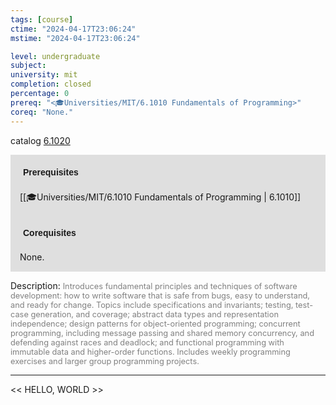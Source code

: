 ```yaml
---
tags: [course]
ctime: "2024-04-17T23:06:24"
mstime: "2024-04-17T23:06:24"

level: undergraduate
subject: 
university: mit
completion: closed
percentage: 0
prereq: "<🎓Universities/MIT/6.1010 Fundamentals of Programming>"
coreq: "None."
---
```


catalog [6.1020](http://student.mit.edu/catalog/m6a.html#6.1020)

<span style="display: block; padding: 15px; background-color: rgb(100, 100, 100, 0.2);"><font id="m_prereq3302_0" style="display: block; font-family: Arial, sans-serif; font-weight: bold; padding: 5px">Prerequisites</font><br><span id="prereq3302_0">[[🎓Universities/MIT/6.1010 Fundamentals of Programming | 6.1010]]</span></span>
<span style="display: block; padding: 15px; background-color: rgb(100, 100, 100, 0.2);"><font id="m_coreq3302_0" style="display: block; font-family: Arial, sans-serif; font-weight: bold; padding: 5px">Corequisites</font><br><span id="coreq3302_0">None.</span></span>

<font style="">Description:</font>
<font style="color: grey; font-size: 0.8rem;">Introduces fundamental principles and techniques of software development: how to write software that is safe from bugs, easy to understand, and ready for change. Topics include specifications and invariants; testing, test-case generation, and coverage; abstract data types and representation independence; design patterns for object-oriented programming; concurrent programming, including message passing and shared memory concurrency, and defending against races and deadlock; and functional programming with immutable data and higher-order functions. Includes weekly programming exercises and larger group programming projects.</font>



---

<< HELLO, WORLD >>
